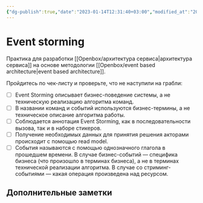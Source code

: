 ```yaml
---
{"dg-publish":true,"date":"2023-01-14T12:31:40+03:00","modified_at":"2024-01-26T17:46:32+03:00","dg-path":"/event storming.md","permalink":"/event-storming/","dgPassFrontmatter":true}
---
```


# Event storming

Практика для разработки [[Openbox/архитектура сервиса\|архитектура сервиса]] на основе методологии [[Openbox/event based architecture\|event based architecture]].

Пройдитесь по чек-листу и проверьте, что не наступили на грабли:

- [ ] Event Storming описывает бизнес-поведение системы, а не техническую реализацию алгоритма команд.
- [ ] В названии команд и событий используются бизнес-термины, а не техническое описание алгоритма работы.
- [ ] Соблюдается аннотация Event Storming, как в последовательности вызова, так и в наборе стикеров.
- [ ] Получение необходимых данных для принятия решения акторами происходит с помощью read model.
- [ ] События называются с помощью однозначного глагола в прошедшем времени. В случае бизнес-событий — специфика бизнеса (что произошло в терминах бизнеса), а не в терминах технической реализации алгоритма. В случае со стриминг-событиями — какая операция произведена над ресурсом.

## Дополнительные заметки


